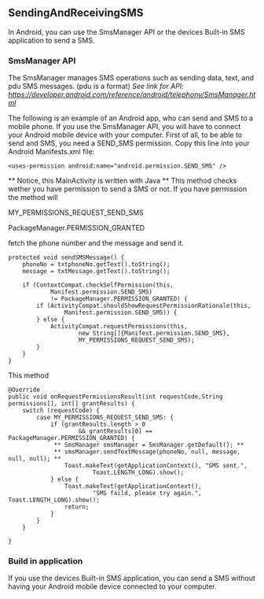 ## SendingAndReceivingSMS

In Android, you can use the SmsManager API or the devices Built-in SMS application to send a SMS.

### SmsManager API

The SmsManager manages SMS operations such as sending data, text, and pdu SMS messages. (pdu is a format)
 *See link for API: https://developer.android.com/reference/android/telephony/SmsManager.html*
 
The following is an example of an Android app, who can send and SMS to a mobile phone.
If you use the SmsManager API, you will have to connect your Android mobile device with your computer.
First of all, to be able to send and SMS, you need a  SEND_SMS permission.
Copy this line into your Android Manifests.xml file:

    <uses-permission android:name="android.permission.SEND_SMS" />
    

** Notice, this MainActivity is written with Java **
This method checks wether you have permission to send a SMS or not. 
If you have permission the method will 

MY_PERMISSIONS_REQUEST_SEND_SMS

PackageManager.PERMISSION_GRANTED


fetch the phone number and the message and send it.


    protected void sendSMSMessage() {
        phoneNo = txtphoneNo.getText().toString();
        message = txtMessage.getText().toString();

        if (ContextCompat.checkSelfPermission(this,
                Manifest.permission.SEND_SMS)
                != PackageManager.PERMISSION_GRANTED) {
            if (ActivityCompat.shouldShowRequestPermissionRationale(this,
                    Manifest.permission.SEND_SMS)) {
            } else {
                ActivityCompat.requestPermissions(this,
                        new String[]{Manifest.permission.SEND_SMS},
                        MY_PERMISSIONS_REQUEST_SEND_SMS);
            }
        }
    }

This method 

    @Override
    public void onRequestPermissionsResult(int requestCode,String permissions[], int[] grantResults) {
        switch (requestCode) {
            case MY_PERMISSIONS_REQUEST_SEND_SMS: {
                if (grantResults.length > 0
                        && grantResults[0] == PackageManager.PERMISSION_GRANTED) {
                 ** SmsManager smsManager = SmsManager.getDefault(); **
                 ** smsManager.sendTextMessage(phoneNo, null, message, null, null); **
                    Toast.makeText(getApplicationContext(), "SMS sent.",
                            Toast.LENGTH_LONG).show();
                } else {
                    Toast.makeText(getApplicationContext(),
                            "SMS faild, please try again.", Toast.LENGTH_LONG).show();
                    return;
                }
            }
        }

    }

### Build in application
If you use the devices Built-in SMS application, you can send a SMS without having your Android mobile device connected to your computer.

